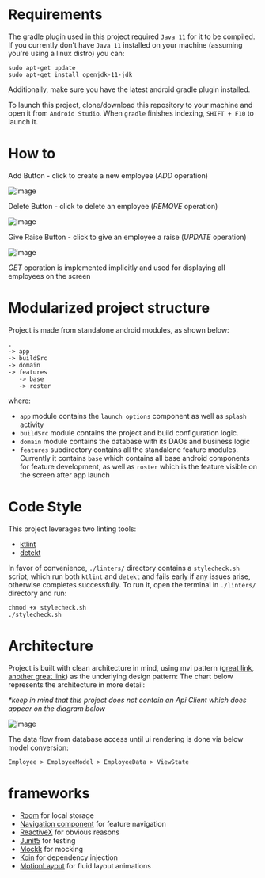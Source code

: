 # Requirements

The gradle plugin used in this project required `Java 11` for it to be compiled. If you currently don't have `Java 11` installed on your machine 
(assuming you're using a linux distro) you can:
```
sudo apt-get update
sudo apt-get install openjdk-11-jdk
```
Additionally, make sure you have the latest android gradle plugin installed.

To launch this project, clone/download this repository to your machine and open it from `Android Studio`.
When `gradle` finishes indexing, `SHIFT + F10` to launch it.

# How to

Add Button - click to create a new employee (_ADD_ operation)

![image](https://user-images.githubusercontent.com/9194725/128772348-ac1f2f1d-7064-4cf8-8c79-bf5e49c71f4f.png)

Delete Button - click to delete an employee (_REMOVE_ operation)

![image](https://user-images.githubusercontent.com/9194725/128772630-5cea5454-6297-4f3a-9dad-076fcfc78e8a.png)

Give Raise Button - click to give an employee a raise (_UPDATE_ operation)

![image](https://user-images.githubusercontent.com/9194725/128772726-12c2160a-a790-4f68-87d1-a8d70b9392c0.png)

_GET_ operation is implemented implicitly and used for displaying all employees on the screen

# Modularized project structure

Project is made from standalone android modules, as shown below:
```
.
-> app 
-> buildSrc
-> domain
-> features
   -> base
   -> roster
```
where:
- `app` module contains the `launch options` component as well as `splash` activity
- `buildSrc` module contains the project and build configuration logic. 
- `domain` module contains the database with its DAOs and business logic
- `features` subdirectory contains all the standalone feature modules. Currently it contains `base` 
  which contains all base android components for feature development, as well as `roster` which is the 
  feature visible on the screen after app launch
  
# Code Style

This project leverages two linting tools: 
- <a href="https://ktlint.github.io/">ktlint</a>
- <a href="https://github.com/detekt/detekt">detekt</a>

In favor of convenience, `./linters/` directory contains a `stylecheck.sh` script, which run both
`ktlint` and `detekt` and fails early if any issues arise, otherwise completes successfully. To run it, open the 
terminal in `./linters/` directory and run:
```
chmod +x stylecheck.sh
./stylecheck.sh
```

# Architecture

Project is built with clean architecture in mind, using mvi pattern (<a href="https://hannesdorfmann.com/android/mosby3-mvi-1/">great link</a>, <a href="https://medium.com/swlh/mvi-architecture-with-android-fcde123e3c4a">another great link</a>) as the underlying design pattern: The chart below represents the
architecture in more detail:

_*keep in mind that this project does not contain an Api Client which does appear on the diagram below_

![image](https://user-images.githubusercontent.com/9194725/128768454-edd6fb8a-082a-4ae3-9841-0aa356b969c1.png)

The data flow from database access until ui rendering is done via below model conversion:
```
Employee > EmployeeModel > EmployeeData > ViewState
```

# frameworks

- <a href="https://developer.android.com/training/data-storage/room">Room</a> for local storage
- <a href="https://developer.android.com/guide/navigation/navigation-getting-started">Navigation component</a> for feature navigation
- <a href="http://reactivex.io/">ReactiveX</a> for obvious reasons
- <a href="https://junit.org/junit5/docs/current/user-guide/">Junit5</a> for testing
- <a href="https://mockk.io/ANDROID.html">Mockk</a> for mocking
- <a href="https://insert-koin.io/">Koin</a> for dependency injection
- <a href="https://developer.android.com/training/constraint-layout/motionlayout">MotionLayout</a> for fluid layout animations
